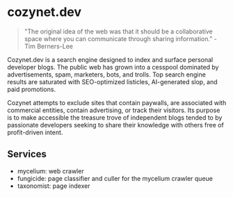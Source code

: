 # cozynet.dev

> "The original idea of the web was that it should be a collaborative space
> where you can communicate through sharing information." - Tim Berners-Lee

Cozynet.dev is a search engine designed to index and surface personal
developer blogs. The public web has grown into a cesspool dominated by
advertisements, spam, marketers, bots, and trolls. Top search engine results
are saturated with SEO-optimized listicles, AI-generated slop, and paid
promotions.

Cozynet attempts to exclude sites that contain paywalls, are associated
with commercial entities, contain advertising, or track their visitors. Its
purpose is to make accessible the treasure trove of independent blogs tended
to by passionate developers seeking to share their knowledge with others free
of profit-driven intent.

## Services

- mycelium: web crawler
- fungicide: page classifier and culler for the mycelium crawler queue
- taxonomist: page indexer
